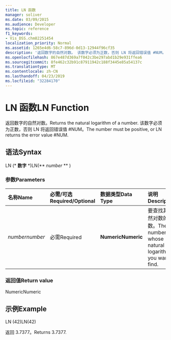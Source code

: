 ```yaml
---
title: LN 函数
manager: soliver
ms.date: 03/09/2015
ms.audience: Developer
ms.topic: reference
f1_keywords:
- Vis_DSS.chm82251454
localization_priority: Normal
ms.assetid: 1265e4d6-58c7-896d-0d13-12944f96cf35
description: '返回数字的自然对数。 该数字必须为正数，否则 LN 将返回错误值 #NUM。'
ms.openlocfilehash: 867e487d369a7f042c3be297abd1b29e931ffea6
ms.sourcegitcommit: 8fe462c32b91c87911942c188f3445e85a54137c
ms.translationtype: MT
ms.contentlocale: zh-CN
ms.lasthandoff: 04/23/2019
ms.locfileid: "32284170"
---
```

# <a name="ln-function"></a><span data-ttu-id="d37a1-104">LN 函数</span><span class="sxs-lookup"><span data-stu-id="d37a1-104">LN Function</span></span>

<span data-ttu-id="d37a1-105">返回数字的自然对数。</span><span class="sxs-lookup"><span data-stu-id="d37a1-105">Returns the natural logarithm of a number.</span></span> <span data-ttu-id="d37a1-106">该数字必须为正数，否则 LN 将返回错误值 #NUM。</span><span class="sxs-lookup"><span data-stu-id="d37a1-106">The number must be positive, or LN returns the error value #NUM.</span></span>
  
## <a name="syntax"></a><span data-ttu-id="d37a1-107">语法</span><span class="sxs-lookup"><span data-stu-id="d37a1-107">Syntax</span></span>

<span data-ttu-id="d37a1-108">LN (\* **数字** \*)</span><span class="sxs-lookup"><span data-stu-id="d37a1-108">LN(\*\* *number* \*\* )</span></span> 
  
### <a name="parameters"></a><span data-ttu-id="d37a1-109">参数</span><span class="sxs-lookup"><span data-stu-id="d37a1-109">Parameters</span></span>

|<span data-ttu-id="d37a1-110">**名称**</span><span class="sxs-lookup"><span data-stu-id="d37a1-110">**Name**</span></span>|<span data-ttu-id="d37a1-111">**必需/可选**</span><span class="sxs-lookup"><span data-stu-id="d37a1-111">**Required/Optional**</span></span>|<span data-ttu-id="d37a1-112">**数据类型**</span><span class="sxs-lookup"><span data-stu-id="d37a1-112">**Data Type**</span></span>|<span data-ttu-id="d37a1-113">**说明**</span><span class="sxs-lookup"><span data-stu-id="d37a1-113">**Description**</span></span>|
|:-----|:-----|:-----|:-----|
| <span data-ttu-id="d37a1-114">_number_</span><span class="sxs-lookup"><span data-stu-id="d37a1-114">_number_</span></span> <br/> |<span data-ttu-id="d37a1-115">必需</span><span class="sxs-lookup"><span data-stu-id="d37a1-115">Required</span></span>  <br/> |<span data-ttu-id="d37a1-116">**Numeric**</span><span class="sxs-lookup"><span data-stu-id="d37a1-116">**Numeric**</span></span> <br/> | <span data-ttu-id="d37a1-117">要查找其自然对数的数。</span><span class="sxs-lookup"><span data-stu-id="d37a1-117">The number whose natural logarithm you want to find.</span></span>  <br/> |
   
### <a name="return-value"></a><span data-ttu-id="d37a1-118">返回值</span><span class="sxs-lookup"><span data-stu-id="d37a1-118">Return value</span></span>

<span data-ttu-id="d37a1-119">Numeric</span><span class="sxs-lookup"><span data-stu-id="d37a1-119">Numeric</span></span>
  
## <a name="example"></a><span data-ttu-id="d37a1-120">示例</span><span class="sxs-lookup"><span data-stu-id="d37a1-120">Example</span></span>

<span data-ttu-id="d37a1-121">LN (42)</span><span class="sxs-lookup"><span data-stu-id="d37a1-121">LN(42)</span></span> 
  
<span data-ttu-id="d37a1-122">返回 3.7377。</span><span class="sxs-lookup"><span data-stu-id="d37a1-122">Returns 3.7377.</span></span> 
  


